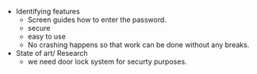 * Identifying features
   * Screen guides how to enter the password.
   * secure
   * easy to use
   * No crashing happens so that work can be done without any breaks.
* State of art/ Research
    * we need door lock system for securty purposes.


